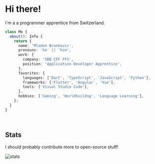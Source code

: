 <!--
**mladenbrankovic/mladenbrankovic** is a ✨ _special_ ✨ repository because its `README.md` (this file) appears on your GitHub profile.

Here are some ideas to get you started:

- 🔭 I’m currently working on ...
- 🌱 I’m currently learning ...
- 👯 I’m looking to collaborate on ...
- 🤔 I’m looking for help with ...
- 💬 Ask me about ...
- 📫 How to reach me: ...
- 😄 Pronouns: ...
- ⚡ Fun fact: ...
-->

# Hi there!

I'm a a programmer apprentice from Switzerland.

```ts
class Me {
  about(): Info {
    return {
      name: 'Mladen Brankovic',
      pronouns: 'he' || 'him',
      work: {
        company: 'SBB CFF FFS',
        position: 'Application Developer Apprentice',
      },
      favorites: {
        languages: ['Dart', 'TypeScript', 'JavaScript', 'Python'],
        frameworks: ['Flutter', 'Angular', 'Vue'],
        tools: ['Visual Studio Code'],
      },
      hobbies: ['Gaming', 'Worldbuildng', 'Language Learning'],
    };
  }
}
```

<br/>

## Stats

I should probably contribute more to open-source stuff!

![stats](https://github-readme-stats.vercel.app/api?username=mladenbrankovic&show_icons=true&title_color=000&icon_color=662366&text_color=555&bg_color=fff)
